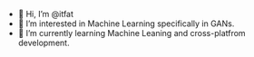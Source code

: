 - 👋 Hi, I’m @itfat
- 👀 I’m interested in Machine Learning specifically in GANs.
- 🌱 I’m currently learning Machine Leaning and cross-platfrom development.


<!---
itfat/itfat is a ✨ special ✨ repository because its `README.md` (this file) appears on your GitHub profile.
You can click the Preview link to take a look at your changes.
--->
